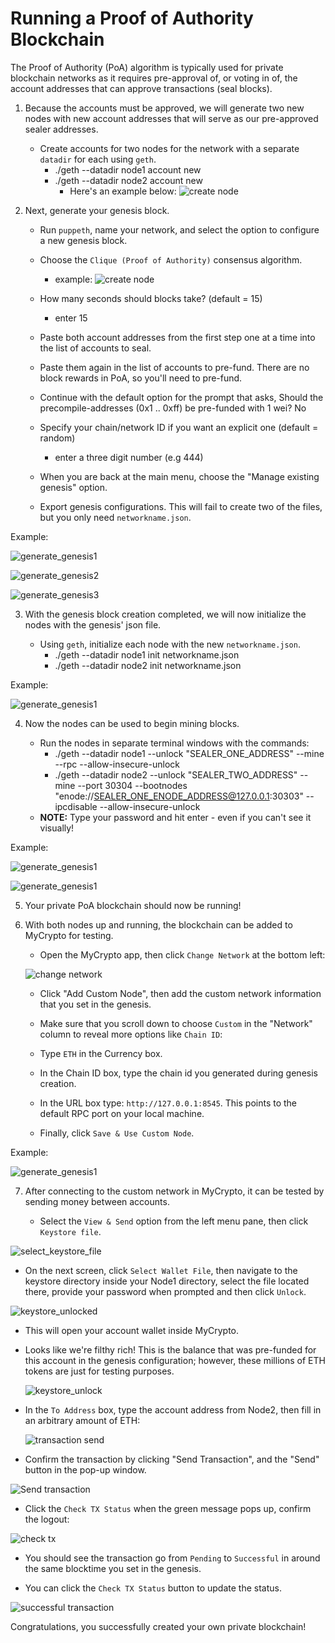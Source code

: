 # Running a Proof of Authority Blockchain

The Proof of Authority (PoA) algorithm is typically used for private blockchain networks as it requires pre-approval of, or voting in of, the account addresses that can approve transactions (seal blocks).  

1. Because the accounts must be approved, we will generate two new nodes with new account addresses that will serve as our pre-approved sealer addresses.

    * Create accounts for two nodes for the network with a separate `datadir` for each using `geth`.
        * ./geth --datadir node1 account new
        * ./geth --datadir node2 account new
          * Here's an example below:
        ![create node](Screenshots/generate_nodes.png)
2. Next, generate your genesis block.

    * Run `puppeth`, name your network, and select the option to configure a new genesis block.

    * Choose the `Clique (Proof of Authority)` consensus algorithm.
      * example:
    ![create node](Screenshots/generate_genesis1.png)

    * How many seconds should blocks take? (default = 15)
        * enter 15
  
    * Paste both account addresses from the first step one at a time into the list of accounts to seal.

    * Paste them again in the list of accounts to pre-fund. There are no block rewards in PoA, so you'll need to pre-fund.

    * Continue with the default option for the prompt that asks, Should the precompile-addresses (0x1 .. 0xff) be pre-funded with 1 wei? No

    * Specify your chain/network ID if you want an explicit one (default = random)
      * enter a three digit number (e.g 444)
  
    * When you are back at the main menu, choose the "Manage existing genesis" option.

    * Export genesis configurations. This will fail to create two of the files, but you only need `networkname.json`.
  
  Example:

  ![generate_genesis1](Screenshots/generate_genesis1.png)
  
  ![generate_genesis2](Screenshots/generate_genesis2.png)
  
  ![generate_genesis3](Screenshots/generate_genesis3.png)

3. With the genesis block creation completed, we will now initialize the nodes with the genesis' json file.

    * Using `geth`, initialize each node with the new `networkname.json`.
        * ./geth --datadir node1 init networkname.json
        * ./geth --datadir node2 init networkname.json

Example:

  ![generate_genesis1](Screenshots/init_node.png)

4. Now the nodes can be used to begin mining blocks.

    * Run the nodes in separate terminal windows with the commands:
        *  ./geth --datadir node1 --unlock "SEALER_ONE_ADDRESS" --mine --rpc --allow-insecure-unlock
        *  ./geth --datadir node2 --unlock "SEALER_TWO_ADDRESS" --mine --port 30304 --bootnodes "enode://SEALER_ONE_ENODE_ADDRESS@127.0.0.1:30303" --ipcdisable --allow-insecure-unlock
    * **NOTE:** Type your password and hit enter - even if you can't see it visually!

Example:

  ![generate_genesis1](Screenshots/min_node1.png)

  ![generate_genesis1](Screenshots/min_node2.png)

5. Your private PoA blockchain should now be running!

6. With both nodes up and running, the blockchain can be added to MyCrypto for testing.

    * Open the MyCrypto app, then click `Change Network` at the bottom left:

    ![change network](Screenshots/change-network.png)

    * Click "Add Custom Node", then add the custom network information that you set in the genesis.

    * Make sure that you scroll down to choose `Custom` in the "Network" column to reveal more options like `Chain ID`:

     * Type `ETH` in the Currency box.

    * In the Chain ID box, type the chain id you generated during genesis creation.

    * In the URL box type: `http://127.0.0.1:8545`.  This points to the default RPC port on your local machine.

    * Finally, click `Save & Use Custom Node`.

Example:

  ![generate_genesis1](Screenshots/custom_node.png)

7. After connecting to the custom network in MyCrypto, it can be tested by sending money between accounts.

    * Select the `View & Send` option from the left menu pane, then click `Keystore file`.

  ![select_keystore_file](Screenshots/select_keystore_file.png)

  * On the next screen, click `Select Wallet File`, then navigate to the keystore directory inside your Node1 directory, select the file located there, provide your password when prompted and then click `Unlock`.
     
![keystore_unlocked](Screenshots/keystore_unlock.gif)

  * This will open your account wallet inside MyCrypto. 
    
  * Looks like we're filthy rich! This is the balance that was pre-funded for this account in the genesis configuration; however, these millions of ETH tokens are just for testing purposes.   

    ![keystore_unlock](Screenshots/open_wallet.png)

  * In the `To Address` box, type the account address from Node2, then fill in an arbitrary amount of ETH:

     ![transaction send](Screenshots/trans_money.png)

  * Confirm the transaction by clicking "Send Transaction", and the "Send" button in the pop-up window.  

  ![Send transaction](Screenshots/confirm_trans.png)

  * Click the `Check TX Status` when the green message pops up, confirm the logout:

  ![check tx](Screenshots/check-tx-status.png)

  * You should see the transaction go from `Pending` to `Successful` in around the same blocktime you set in the genesis.

  * You can click the `Check TX Status` button to update the status.

![successful transaction](Screenshots/check_success.png)

Congratulations, you successfully created your own private blockchain!
